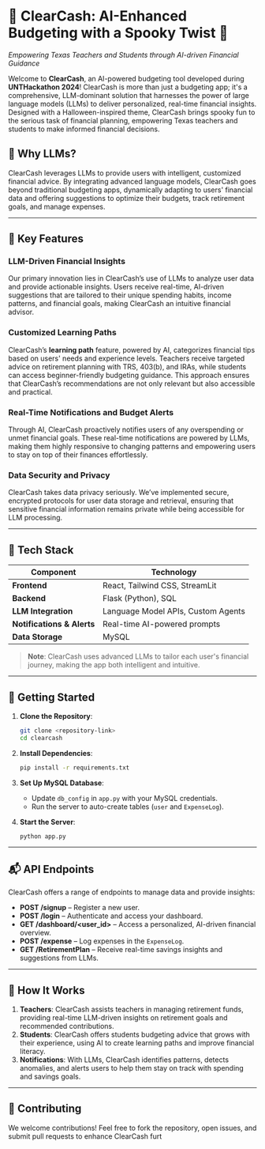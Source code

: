 # 👻 ClearCash: AI-Enhanced Budgeting with a Spooky Twist 🎃

*Empowering Texas Teachers and Students through AI-driven Financial Guidance*

Welcome to **ClearCash**, an AI-powered budgeting tool developed during **UNTHackathon 2024**! ClearCash is more than just a budgeting app; it's a comprehensive, LLM-dominant solution that harnesses the power of large language models (LLMs) to deliver personalized, real-time financial insights. Designed with a Halloween-inspired theme, ClearCash brings spooky fun to the serious task of financial planning, empowering Texas teachers and students to make informed financial decisions.

## 👾 Why LLMs?  
ClearCash leverages LLMs to provide users with intelligent, customized financial advice. By integrating advanced language models, ClearCash goes beyond traditional budgeting apps, dynamically adapting to users' financial data and offering suggestions to optimize their budgets, track retirement goals, and manage expenses.

---

## 🎉 Key Features

### **LLM-Driven Financial Insights**
Our primary innovation lies in ClearCash’s use of LLMs to analyze user data and provide actionable insights. Users receive real-time, AI-driven suggestions that are tailored to their unique spending habits, income patterns, and financial goals, making ClearCash an intuitive financial advisor.

### **Customized Learning Paths**
ClearCash’s **learning path** feature, powered by AI, categorizes financial tips based on users' needs and experience levels. Teachers receive targeted advice on retirement planning with TRS, 403(b), and IRAs, while students can access beginner-friendly budgeting guidance. This approach ensures that ClearCash’s recommendations are not only relevant but also accessible and practical.

### **Real-Time Notifications and Budget Alerts**
Through AI, ClearCash proactively notifies users of any overspending or unmet financial goals. These real-time notifications are powered by LLMs, making them highly responsive to changing patterns and empowering users to stay on top of their finances effortlessly.

### **Data Security and Privacy**
ClearCash takes data privacy seriously. We’ve implemented secure, encrypted protocols for user data storage and retrieval, ensuring that sensitive financial information remains private while being accessible for LLM processing.

---

## 🔮 Tech Stack

| Component       | Technology                         |
|-----------------|------------------------------------|
| **Frontend**    | React, Tailwind CSS, StreamLit            |
| **Backend**     | Flask (Python), SQL                |
| **LLM Integration** | Language Model APIs, Custom Agents  |
| **Notifications & Alerts** | Real-time AI-powered prompts |
| **Data Storage**| MySQL                              |

> **Note**: ClearCash uses advanced LLMs to tailor each user's financial journey, making the app both intelligent and intuitive.

---

## 🚀 Getting Started

1. **Clone the Repository**:
    ```bash
    git clone <repository-link>
    cd clearcash
    ```

2. **Install Dependencies**:
    ```bash
    pip install -r requirements.txt
    ```

3. **Set Up MySQL Database**:
   - Update `db_config` in `app.py` with your MySQL credentials.
   - Run the server to auto-create tables (`user` and `ExpenseLog`).

4. **Start the Server**:
    ```bash
    python app.py
    ```

---

## 📬 API Endpoints

ClearCash offers a range of endpoints to manage data and provide insights:

- **POST /signup** – Register a new user.
- **POST /login** – Authenticate and access your dashboard.
- **GET /dashboard/<user_id>** – Access a personalized, AI-driven financial overview.
- **POST /expense** – Log expenses in the `ExpenseLog`.
- **GET /RetirementPlan** – Receive real-time savings insights and suggestions from LLMs.

---

## 👻 How It Works

1. **Teachers**: ClearCash assists teachers in managing retirement funds, providing real-time LLM-driven insights on retirement goals and recommended contributions.
2. **Students**: ClearCash offers students budgeting advice that grows with their experience, using AI to create learning paths and improve financial literacy.
3. **Notifications**: With LLMs, ClearCash identifies patterns, detects anomalies, and alerts users to help them stay on track with spending and savings goals.

---

## 🌱 Contributing
We welcome contributions! Feel free to fork the repository, open issues, and submit pull requests to enhance ClearCash furt
